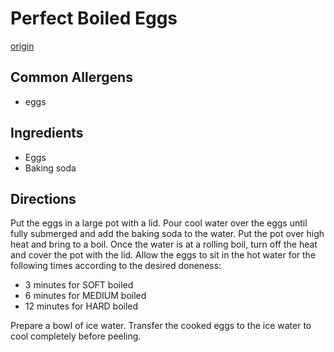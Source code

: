 # Perfect Boiled Eggs
[origin](https://www.foodnetwork.com/recipes/the-perfect-boiled-eggs-3672186)

## Common Allergens
* eggs

## Ingredients
* Eggs
* Baking soda

## Directions
Put the eggs in a large pot with a lid. Pour cool water over the eggs until fully submerged and add the baking soda to the water. Put the pot over high heat and bring to a boil. Once the water is at a rolling boil, turn off the heat and cover the pot with the lid.
Allow the eggs to sit in the hot water for the following times according to the desired doneness:

- 3 minutes for SOFT boiled
- 6 minutes for MEDIUM boiled
- 12 minutes for HARD boiled

Prepare a bowl of ice water. Transfer the cooked eggs to the ice water to cool completely before peeling.